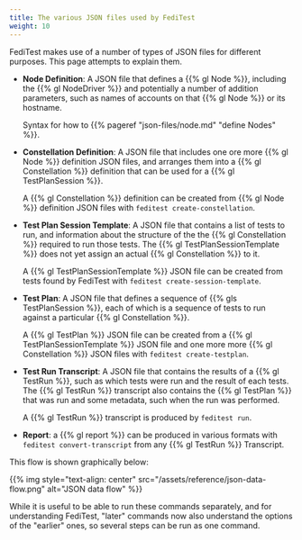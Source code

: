 ```yaml
---
title: The various JSON files used by FediTest
weight: 10
---
```


FediTest makes use of a number of types of JSON files for different purposes. This page
attempts to explain them.

* **Node Definition**: A JSON file that defines a {{% gl Node %}}, including the
  {{% gl NodeDriver %}} and potentially a number of addition parameters, such as
  names of accounts on that {{% gl Node %}} or its hostname.

  Syntax for how to {{% pageref "json-files/node.md" "define Nodes" %}}.

* **Constellation Definition**: A JSON file that includes one ore more {{% gl Node %}}
  definition JSON files, and arranges them into a {{% gl Constellation %}} definition
  that can be used for a {{% gl TestPlanSession %}}.

  A {{% gl Constellation %}} definition can be created from {{% gl Node %}} definition
  JSON files with `feditest create-constellation`.

* **Test Plan Session Template**: A JSON file that contains a list of tests to run,
  and information about the structure of the the {{% gl Constellation %}} required to
  run those tests. The {{% gl TestPlanSessionTemplate %}} does not yet assign
  an actual {{% gl Constellation %}} to it.

  A {{% gl TestPlanSessionTemplate %}} JSON file can be created from tests found by
  FediTest with `feditest create-session-template`.

* **Test Plan**: A JSON file that defines a sequence of {{% gls TestPlanSession %}},
  each of which is a sequence of tests to run against a particular {{% gl Constellation %}}.

  A {{% gl TestPlan %}} JSON file can be created from a {{% gl TestPlanSessionTemplate %}}
  JSON file and one more more {{% gl Constellation %}} JSON files with
  `feditest create-testplan`.

* **Test Run Transcript**: A JSON file that contains the results of a {{% gl TestRun %}},
  such as which tests were run and the result of each tests. The {{% gl TestRun %}}
  transcript also contains the {{% gl TestPlan %}} that was run and some metadata, such
  when the run was performed.

  A {{% gl TestRun %}} transcript is produced by `feditest run`.

* **Report**: a {{% gl report %}} can be produced in various formats with `feditest convert-transcript` from
  any {{% gl TestRun %}} Transcript.

This flow is shown graphically below:

{{% img style="text-align: center" src="/assets/reference/json-data-flow.png" alt="JSON data flow" %}}

While it is useful to be able to run these commands separately, and for understanding
FediTest, "later" commands now also understand the options of the "earlier" ones, so
several steps can be run as one command.
